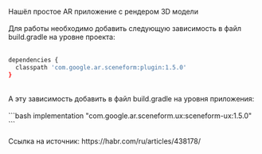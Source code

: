 Нашёл простое AR приложение с рендером 3D модели <br>
<br>
Для работы необходимо добавить следующую зависимость в файл build.gradle на уровне проекта:<br>
<br>
```bash
dependencies {
  classpath 'com.google.ar.sceneform:plugin:1.5.0'
}
```
<br>
А эту зависимость добавить в файл build.gradle на уровня приложения:<br>
<br>
```bash
implementation "com.google.ar.sceneform.ux:sceneform-ux:1.5.0"
```
<br>
<br>
Ссылка на источник: https://habr.com/ru/articles/438178/<br>
